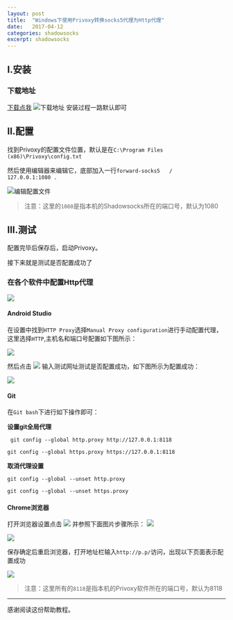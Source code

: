 ```yaml
---
layout: post
title:  "Windows下使用Privoxy转换socks5代理为Http代理"
date:   2017-04-12
categories: shadowsocks
excerpt: shadowsocks
---
```



## I.安装

### 下载地址
[下载点我](http://www.privoxy.org/sf-download-mirror/Win32/3.0.26%20%28stable%29/)
![下载地址](http://i.imgur.com/DoAVuf7.png)
安装过程一路默认即可




## II.配置
找到Privoxy的配置文件位置，默认是在`C:\Program Files (x86)\Privoxy\config.txt`

然后使用编辑器来编辑它，底部加入一行`forward-socks5   /               127.0.0.1:1080 .`

![编辑配置文件](http://i.imgur.com/9Hab01u.png)

> 注意：这里的`1080`是指本机的Shadowsocks所在的端口号，默认为1080




## III.测试
配置完毕后保存后，启动Privoxy。

接下来就是测试是否配置成功了

### 在各个软件中配置Http代理
![](http://i.imgur.com/itp9CJh.png)


#### Android Studio
在设置中找到`HTTP Proxy`选择`Manual Proxy configuration`进行手动配置代理，
这里选择`HTTP`,主机名和端口号配置如下图所示：

![](http://i.imgur.com/JrE6ZWJ.png)


然后点击 ![](http://i.imgur.com/YtJbFwc.png) 输入测试网址测试是否配置成功，如下图所示为配置成功：

![](http://i.imgur.com/UR2xHVj.png)

#### Git
在`Git bash`下进行如下操作即可：

**设置git全局代理**

` git config --global http.proxy http://127.0.0.1:8118`

`git config --global https.proxy https://127.0.0.1:8118`

**取消代理设置**

`git config --global --unset http.proxy `

`git config --global --unset https.proxy `

#### Chrome浏览器
打开浏览器设置点击 ![](http://i.imgur.com/1jfjELE.png) 并参照下面图片步骤所示：
![](http://i.imgur.com/NdowGGg.png)

![](http://i.imgur.com/zUaeuwo.png)

保存确定后重启浏览器，打开地址栏输入`http://p.p/`访问，出现以下页面表示配置成功

![](http://i.imgur.com/mQu0Tjp.png)


> 注意：这里所有的`8118`是指本机的Privoxy软件所在的端口号，默认为8118

---------
感谢阅读这份帮助教程。
